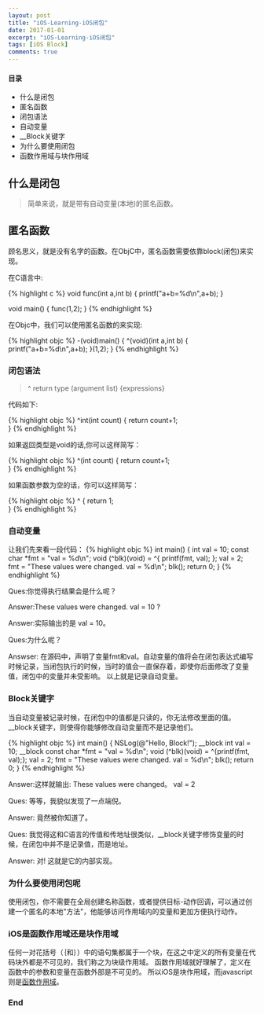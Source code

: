```yaml
---
layout: post
title: "iOS-Learning-iOS闭包"
date: 2017-01-01
excerpt: "iOS-Learning-iOS闭包"
tags: [iOS Block]
comments: true
---
```



#### 目录 ####
* 什么是闭包
* 匿名函数
* 闭包语法
* 自动变量
* __Block关键字
* 为什么要使用闭包
* 函数作用域与块作用域

## 什么是闭包
 > 简单来说，就是带有自动变量(本地)的匿名函数。
 
## 匿名函数
 顾名思义，就是没有名字的函数。在ObjC中，匿名函数需要依靠block(闭包)来实现。
 
 在C语言中:
 
 {% highlight c %}
  void func(int a,int b) {
  	printf("a+b=%d\n",a+b);
  }
  
  void main() {
  	func(1,2);
  }
 {% endhighlight %}

 在Objc中，我们可以使用匿名函数的来实现:
 
 {% highlight objc %}
 -(void)main() {
 	^(void)(int a,int b) {
 		printf("a+b=%d\n",a+b);
 	}(1,2);
 }
 {% endhighlight %}
 
### 闭包语法

> ^ return type (argument list) {expressions} 
 
  代码如下:
  
  {% highlight objc %}
   ^int(int count) {
	 return count+1;   
   }
  {% endhighlight %}
 

   如果返回类型是void的话,你可以这样简写：
   
   {% highlight objc %}
   ^(int count) {
	 return count+1;   
   }
  {% endhighlight %}
  
  如果函数参数为空的话，你可以这样简写：
  
   {% highlight objc %}
   ^ {
	 return 1;   
   }
  {% endhighlight %}
  
### 自动变量
让我们先来看一段代码：
{% highlight objc %}
int main() {	int val = 10;	const char *fmt = "val = %d\n";	void (^blk)(void) = ^{		printf(fmt, val); 	};	val = 2;	fmt = "These values were changed. val = %d\n";	blk();	return 0;}
{% endhighlight %}

Ques:你觉得执行结果会是什么呢？ 

Answer:These values were changed. val = 10 ?

Answer:实际输出的是 val = 10。

Ques:为什么呢？ 

Answser: 
 在源码中，声明了变量fmt和val。自动变量的值将会在闭包表达式编写时候记录，当闭包执行的时候，当时的值会一直保存着，即使你后面修改了变量值，闭包中的变量并未受影响。
 以上就是记录自动变量。
 
### Block关键字
 当自动变量被记录时候，在闭包中的值都是只读的，你无法修改里面的值。
 __block关键字，则使得你能够修改自动变量而不是记录他们。
 
 {% highlight objc %}
 int main() {	NSLog(@"Hello, Block!");	__block int val = 10;	__block const char *fmt = "val = %d\n";	void (^blk)(void) = ^{printf(fmt, val);};	val = 2;	fmt = "These values were changed. val = %d\n"; blk();	return 0; }
 {% endhighlight %}
 
 Answer:这样就输出: These values were changed。 val = 2
 
 Ques: 等等，我貌似发现了一点端倪。
 
 Answer: 竟然被你知道了。
 
 Ques: 我觉得这和C语言的传值和传地址很类似，__block关键字修饰变量的时候，在闭包中并不是记录值，而是地址。
 
 Answer: 对! 这就是它的内部实现。
 
### 为什么要使用闭包呢

使用闭包，你不需要在全局创建名称函数，或者提供目标-动作回调，可以通过创建一个匿名的本地"方法"，他能够访问作用域内的变量和更加方便执行动作。

### iOS是函数作用域还是块作用域

  任何一对花括号（｛和｝）中的语句集都属于一个块，在这之中定义的所有变量在代码块外都是不可见的，我们称之为块级作用域。 函数作用域就好理解了，定义在函数中的参数和变量在函数外部是不可见的。
  所以iOS是块作用域，而javascript则是[函数作用域](https://yanci.me/JavaScript-Learning-js%E9%97%AD%E5%8C%85/)。
 
 
### End 

	


 



